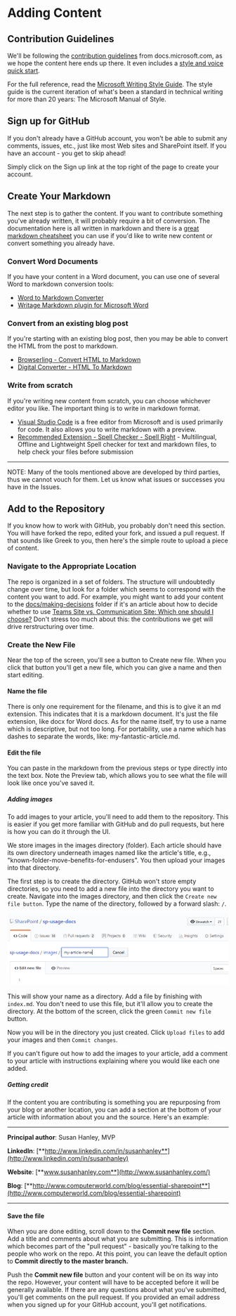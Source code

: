 # Adding Content

## Contribution Guidelines

We'll be following the [contribution guidelines](https://docs.microsoft.com/en-us/contribute/) from docs.microsoft.com, as we hope the content here ends up there. It even includes a [style and voice quick start](https://docs.microsoft.com/en-us/contribute/style-quick-start).

For the full reference, read the [Microsoft Writing Style Guide](https://docs.microsoft.com/style-guide/welcome/). The style guide is the current iteration of what's been a standard in technical writing for more than 20 years: The Microsoft Manual of Style.


## Sign up for GitHub

If you don't already have a GitHub account, you won't be able to submit any comments, issues, etc., just like most Web sites and SharePoint itself. If you have an account - you get to skip ahead!

Simply click on the Sign up link at the top right of the page to create your account.

## Create Your Markdown

The next step is to gather the content. If you want to contribute something you've already written, it will probably require a bit of conversion. The documentation here is all written in markdown and there is a [great markdown cheatsheet](https://GitHub.com/adam-p/markdown-here/wiki/Markdown-Cheatsheet) you can use if you'd like to write new content or convert something you already have.

### Convert Word Documents

If you have your content in a Word document, you can use one of several Word to markdown conversion tools:

* [Word to Markdown Converter](https://word2md.com/)
* [Writage Markdown plugin for Microsoft Word](http://www.writage.com/)

### Convert from an existing blog post

If you're starting with an existing blog post, then you may be able to convert the HTML from the post to markdown.

* [Browserling - Convert HTML to Markdown](https://www.browserling.com/tools/html-to-markdown)
* [Digital Converter - HTML To Markdown](https://digitalconverter.azurewebsites.net/HTML-to-Markdown-converter)

### Write from scratch

If you're writing new content from scratch, you can choose whichever editor you like. The important thing is to write in markdown format.

* [Visual Studio Code](https://code.visualstudio.com/) is a free editor from Microsoft and is used primarily for code. It also allows you to write markdown with a preview.
* [Recommended Extension - Spell Checker - Spell Right](https://marketplace.visualstudio.com/items?itemName=ban.spellright) - Multilingual, Offline and Lightweight Spell checker for text and markdown files, to help check your files before submission

---

NOTE: Many of the tools mentioned above are developed by third parties, thus we cannot vouch for them. Let us know what issues or successes you have in the Issues.

## Add to the Repository

If you know how to work with GitHub, you probably don't need this section. You will have forked the repo, edited your fork, and issued a pull request. If that sounds like Greek to you, then here's the simple route to upload a piece of content.

### Navigate to the Appropriate Location

The repo is organized in a set of folders. The structure will undoubtedly change over time, but look for a folder which seems to correspond with the content you want to add. For example, you might want to add your content to the [docs/making-decisions](https://GitHub.com/SharePoint/sp-usage-docs/tree/master/docs/making-decisions) folder if it's an article about how to decide whether to use [Teams Site vs. Communication Site: Which one should I choose?](docs\making-decisions\team-site-or-communication-site.md) Don't stress too much about this: the contributions we get will drive rerstructuring over time.

### Create the New File

Near the top of the screen, you'll see a button to Create new file. When you click that button you'll get a new file, which you can give a name and then start editing.

#### Name the file

There is only one requirement for the filename, and this is to give it an md extension. This indicates that it is a markdown document. It's just the file extension, like docx for Word docs. As for the name itself, try to use a name which is descriptive, but not too long. For portability, use a name which has dashes to separate the words, like: my-fantastic-article.md.

#### Edit the file

You can paste in the markdown from the previous steps or type directly into the text box. Note the Preview tab, which allows you to see what the file will look like once you've saved it.

##### Adding images

To add images to your article, you'll need to add them to the repository. This is easier if you get more familiar with GitHub and do pull requests, but here is how you can do it through the UI.

We store images in the images directory (folder). Each article should have its own directory underneath images named like the article's title, e.g., "known-folder-move-benefits-for-endusers". You then upload your images into that directory.

The first step is to create the directory. GitHub won't store empty directories, so you need to add a new file into the directory you want to create. Navigate into the images directory, and then click the `Create new file button`. Type the name of the directory, followed by a forward slash: `/`.

![Create a folder](media/repo-docs/create-new-folder.png)

This will show your name as a directory. Add a file by finishing with `index.md`. You don't need to use this file, but it'll allow you to create the directory. At the bottom of the screen, click the green `Commit new file` button.

Now you will be in the directory you just created. Click `Upload files` to add your images and then `Commit changes`.

If you can't figure out how to add the images to your article, add a comment to your article with instructions explaining where you would like each one added.

##### Getting credit

If the content you are contributing is something you are repurposing from your blog or another location, you can add a section at the bottom of your article with information about you and the source. Here's an example:

---

**Principal author**: Susan Hanley, MVP

**LinkedIn**: [**http://www.linkedin.com/in/susanhanley**](http://www.linkedin.com/in/susanhanley)

**Website**: [**www.susanhanley.com**](http://www.susanhanley.com/)

**Blog**: [**http://www.computerworld.com/blog/essential-sharepoint**](http://www.computerworld.com/blog/essential-sharepoint)

---

#### Save the file

When you are done editing, scroll down to the **Commit new file** section. Add a title and comments about what you are submitting. This is information which becomes part of the "pull request" - basically you're talking to the people who work on the repo. At this point, you can leave the default option to **Commit directly to the master branch.**

Push the **Commit new file** button and your content will be on its way into the repo. However, your content will have to be accepted before it will be generally available. If there are any questions about what you've submitted, you'll get comments on the pull request. If you provided an email address when you signed up for your GitHub account, you'll get notifications.
